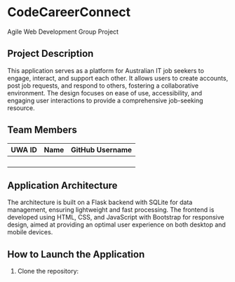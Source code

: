 # CodeCareerConnect
Agile Web Development Group Project

## Project Description
This application serves as a platform for Australian IT job seekers to engage, interact, and support each other. It allows users to create accounts, post job requests, and respond to others, fostering a collaborative environment. The design focuses on ease of use, accessibility, and engaging user interactions to provide a comprehensive job-seeking resource.

## Team Members
| UWA ID | Name          | GitHub Username |
|--------|---------------|-----------------|
|  |    |      |
|  |   |     |
|  |  |    |
| |    |     |

## Application Architecture
The architecture is built on a Flask backend with SQLite for data management, ensuring lightweight and fast processing. The frontend is developed using HTML, CSS, and JavaScript with Bootstrap for responsive design, aimed at providing an optimal user experience on both desktop and mobile devices.

## How to Launch the Application
1. Clone the repository:
